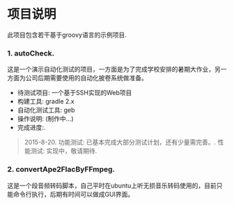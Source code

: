 # 项目说明
此项目包含若干基于groovy语言的示例项目.
### 1. **autoCheck**.
这是一个演示自动化测试的项目，一方面是为了完成学校安排的暑期大作业，另一方面为公司后期需要使用的自动化披卷系统做准备。
* 待测试项目: 一个基于SSH实现的Web项目
* 构建工具: gradle 2.x
* 自动化测试工具: geb
* 操作说明: (制作中...)
* 完成进度:.

> 2015-8-20.
> 功能测试: 已基本完成大部分测试计划，还有少量需完善。.
> 性能测试: 实现中，敬请期待.

### 2. **convertApe2FlacByFFmpeg**.
这是一个段音频转码脚本，自己平时在ubuntu上听无损音乐转码使用的，目前只能命令行执行，后期有时间可以做成GUI界面。
